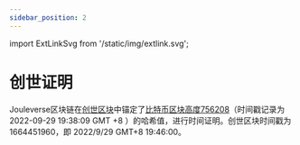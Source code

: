 ```yaml
---
sidebar_position: 2
---
```


import ExtLinkSvg from '/static/img/extlink.svg';

# 创世证明

Jouleverse区块链在[创世区块<ExtLinkSvg />](https://jscan.blockcoach.com/#/block/0)中锚定了[比特币区块高度756208<ExtLinkSvg />](https://blockstream.info/block/0000000000000000000798c7481af9b174ef87d41c6e0fd0dc07d9971fb6513a)（时间戳记录为 2022-09-29 19:38:09 GMT +8 ）的哈希值，进行时间证明。创世区块时间戳为 1664451960，即 2022/9/29 GMT+8 19:46:00。

